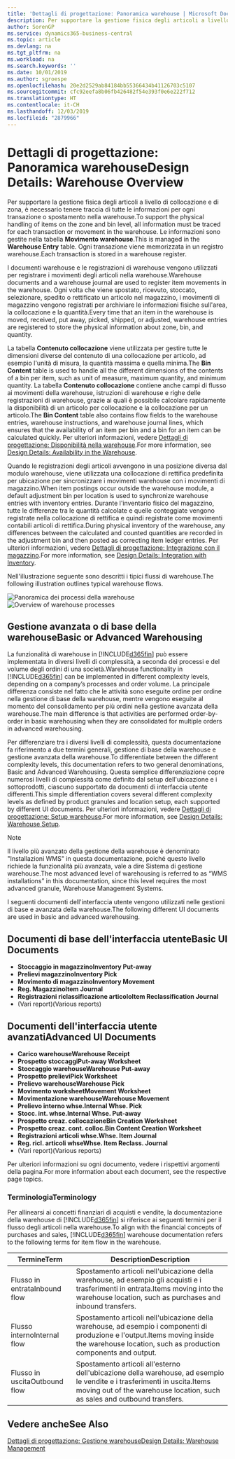 ```yaml
---
title: 'Dettagli di progettazione: Panoramica warehouse | Microsoft Docs'
description: Per supportare la gestione fisica degli articoli a livello di collocazione e di zona, è necessario tenere traccia di tutte le informazioni per ogni transazione o spostamento nella warehouse. Le informazioni sono gestite nella tabella **Movimento warehouse**. Ogni transazione viene memorizzata in un registro warehouse.
author: SorenGP
ms.service: dynamics365-business-central
ms.topic: article
ms.devlang: na
ms.tgt_pltfrm: na
ms.workload: na
ms.search.keywords: ''
ms.date: 10/01/2019
ms.author: sgroespe
ms.openlocfilehash: 20e2d2529ab84184bb55366434b41126703c5107
ms.sourcegitcommit: cfc92eefa8b06fb426482f54e393f0e6e222f712
ms.translationtype: HT
ms.contentlocale: it-CH
ms.lasthandoff: 12/03/2019
ms.locfileid: "2879966"
---
```

# <a name="design-details-warehouse-overview"></a><span data-ttu-id="2fd4f-105">Dettagli di progettazione: Panoramica warehouse</span><span class="sxs-lookup"><span data-stu-id="2fd4f-105">Design Details: Warehouse Overview</span></span>
<span data-ttu-id="2fd4f-106">Per supportare la gestione fisica degli articoli a livello di collocazione e di zona, è necessario tenere traccia di tutte le informazioni per ogni transazione o spostamento nella warehouse.</span><span class="sxs-lookup"><span data-stu-id="2fd4f-106">To support the physical handling of items on the zone and bin level, all information must be traced for each transaction or movement in the warehouse.</span></span> <span data-ttu-id="2fd4f-107">Le informazioni sono gestite nella tabella **Movimento warehouse**.</span><span class="sxs-lookup"><span data-stu-id="2fd4f-107">This is managed in the **Warehouse Entry** table.</span></span> <span data-ttu-id="2fd4f-108">Ogni transazione viene memorizzata in un registro warehouse.</span><span class="sxs-lookup"><span data-stu-id="2fd4f-108">Each transaction is stored in a warehouse register.</span></span>  

<span data-ttu-id="2fd4f-109">I documenti warehouse e le registrazioni di warehouse vengono utilizzati per registrare i movimenti degli articoli nella warehouse.</span><span class="sxs-lookup"><span data-stu-id="2fd4f-109">Warehouse documents and a warehouse journal are used to register item movements in the warehouse.</span></span> <span data-ttu-id="2fd4f-110">Ogni volta che viene spostato, ricevuto, stoccato, selezionare, spedito o rettificato un articolo nel magazzino, i movimenti di magazzino vengono registrati per archiviare le informazioni fisiche sull'area, la collocazione e la quantità.</span><span class="sxs-lookup"><span data-stu-id="2fd4f-110">Every time that an item in the warehouse is moved, received, put away, picked, shipped, or adjusted, warehouse entries are registered to store the physical information about zone, bin, and quantity.</span></span>

<span data-ttu-id="2fd4f-111">La tabella **Contenuto collocazione** viene utilizzata per gestire tutte le dimensioni diverse del contenuto di una collocazione per articolo, ad esempio l'unità di misura, la quantità massima e quella minima.</span><span class="sxs-lookup"><span data-stu-id="2fd4f-111">The **Bin Content** table is used to handle all the different dimensions of the contents of a bin per item, such as unit of measure, maximum quantity, and minimum quantity.</span></span> <span data-ttu-id="2fd4f-112">La tabella **Contenuto collocazione** contiene anche campi di flusso ai movimenti della warehouse, istruzioni di warehouse e righe delle registrazioni di warehouse, grazie ai quali è possibile calcolare rapidamente la disponibilità di un articolo per collocazione e la collocazione per un articolo.</span><span class="sxs-lookup"><span data-stu-id="2fd4f-112">The **Bin Content** table also contains flow fields to the warehouse entries, warehouse instructions, and warehouse journal lines, which ensures that the availability of an item per bin and a bin for an item can be calculated quickly.</span></span> <span data-ttu-id="2fd4f-113">Per ulteriori informazioni, vedere [Dettagli di progettazione: Disponibilità nella warehouse](design-details-availability-in-the-warehouse.md).</span><span class="sxs-lookup"><span data-stu-id="2fd4f-113">For more information, see [Design Details: Availability in the Warehouse](design-details-availability-in-the-warehouse.md).</span></span>  

<span data-ttu-id="2fd4f-114">Quando le registrazioni degli articoli avvengono in una posizione diversa dal modulo warehouse, viene utilizzata una collocazione di rettifica predefinita per ubicazione per sincronizzare i movimenti warehouse con i movimenti di magazzino.</span><span class="sxs-lookup"><span data-stu-id="2fd4f-114">When item postings occur outside the warehouse module, a default adjustment bin per location is used to synchronize warehouse entries with inventory entries.</span></span> <span data-ttu-id="2fd4f-115">Durante l'inventario fisico del magazzino, tutte le differenze tra le quantità calcolate e quelle conteggiate vengono registrate nella collocazione di rettifica e quindi registrate come movimenti contabili articoli di rettifica.</span><span class="sxs-lookup"><span data-stu-id="2fd4f-115">During physical inventory of the warehouse, any differences between the calculated and counted quantities are recorded in the adjustment bin and then posted as correcting item ledger entries.</span></span> <span data-ttu-id="2fd4f-116">Per ulteriori informazioni, vedere [Dettagli di progettazione: Integrazione con il magazzino](design-details-integration-with-inventory.md).</span><span class="sxs-lookup"><span data-stu-id="2fd4f-116">For more information, see [Design Details: Integration with Inventory](design-details-integration-with-inventory.md).</span></span>  

<span data-ttu-id="2fd4f-117">Nell'illustrazione seguente sono descritti i tipici flussi di warehouse.</span><span class="sxs-lookup"><span data-stu-id="2fd4f-117">The following illustration outlines typical warehouse flows.</span></span>  

<span data-ttu-id="2fd4f-118">![Panoramica dei processi della warehouse](media/design_details_warehouse_management_overview.png "Panoramica dei processi della warehouse")</span><span class="sxs-lookup"><span data-stu-id="2fd4f-118">![Overview of warehouse processes](media/design_details_warehouse_management_overview.png "Overview of warehouse processes")</span></span>  

## <a name="basic-or-advanced-warehousing"></a><span data-ttu-id="2fd4f-119">Gestione avanzata o di base della warehouse</span><span class="sxs-lookup"><span data-stu-id="2fd4f-119">Basic or Advanced Warehousing</span></span>  
<span data-ttu-id="2fd4f-120">La funzionalità di warehouse in [!INCLUDE[d365fin](includes/d365fin_md.md)] può essere implementata in diversi livelli di complessità, a seconda dei processi e del volume degli ordini di una società.</span><span class="sxs-lookup"><span data-stu-id="2fd4f-120">Warehouse functionality in [!INCLUDE[d365fin](includes/d365fin_md.md)] can be implemented in different complexity levels, depending on a company’s processes and order volume.</span></span> <span data-ttu-id="2fd4f-121">La principale differenza consiste nel fatto che le attività sono eseguite ordine per ordine nella gestione di base della warehouse, mentre vengono eseguite al momento del consolidamento per più ordini nella gestione avanzata della warehouse.</span><span class="sxs-lookup"><span data-stu-id="2fd4f-121">The main difference is that activities are performed order-by-order in basic warehousing when they are consolidated for multiple orders in advanced warehousing.</span></span>  

 <span data-ttu-id="2fd4f-122">Per differenziare tra i diversi livelli di complessità, questa documentazione fa riferimento a due termini generali, gestione di base della warehouse e gestione avanzata della warehouse.</span><span class="sxs-lookup"><span data-stu-id="2fd4f-122">To differentiate between the different complexity levels, this documentation refers to two general denominations, Basic and Advanced Warehousing.</span></span> <span data-ttu-id="2fd4f-123">Questa semplice differenziazione copre numerosi livelli di complessità come definito dal setup dell'ubicazione e i sottoprodotti, ciascuno supportato da documenti di interfaccia utente differenti.</span><span class="sxs-lookup"><span data-stu-id="2fd4f-123">This simple differentiation covers several different complexity levels as defined by product granules and location setup, each supported by different UI documents.</span></span> <span data-ttu-id="2fd4f-124">Per ulteriori informazioni, vedere [Dettagli di progettazione: Setup warehouse](design-details-warehouse-setup.md).</span><span class="sxs-lookup"><span data-stu-id="2fd4f-124">For more information, see [Design Details: Warehouse Setup](design-details-warehouse-setup.md).</span></span>  

> [!NOTE]  
>  <span data-ttu-id="2fd4f-125">Il livello più avanzato della gestione della warehouse è denominato "Installazioni WMS" in questa documentazione, poiché questo livello richiede la funzionalità più avanzata, vale a dire Sistema di gestione warehouse.</span><span class="sxs-lookup"><span data-stu-id="2fd4f-125">The most advanced level of warehousing is referred to as “WMS installations” in this documentation, since this level requires the most advanced granule, Warehouse Management Systems.</span></span>  

 <span data-ttu-id="2fd4f-126">I seguenti documenti dell'interfaccia utente vengono utilizzati nelle gestioni di base e avanzata della warehouse.</span><span class="sxs-lookup"><span data-stu-id="2fd4f-126">The following different UI documents are used in basic and advanced warehousing.</span></span>  

## <a name="basic-ui-documents"></a><span data-ttu-id="2fd4f-127">Documenti di base dell'interfaccia utente</span><span class="sxs-lookup"><span data-stu-id="2fd4f-127">Basic UI Documents</span></span>  

-   <span data-ttu-id="2fd4f-128">**Stoccaggio in magazzino**</span><span class="sxs-lookup"><span data-stu-id="2fd4f-128">**Inventory Put-away**</span></span>  
-   <span data-ttu-id="2fd4f-129">**Prelievi magazzino**</span><span class="sxs-lookup"><span data-stu-id="2fd4f-129">**Inventory Pick**</span></span>  
-   <span data-ttu-id="2fd4f-130">**Movimento di magazzino**</span><span class="sxs-lookup"><span data-stu-id="2fd4f-130">**Inventory Movement**</span></span>  
-   <span data-ttu-id="2fd4f-131">**Reg. Magazzino**</span><span class="sxs-lookup"><span data-stu-id="2fd4f-131">**Item Journal**</span></span>  
-   <span data-ttu-id="2fd4f-132">**Registrazioni riclassificazione articolo**</span><span class="sxs-lookup"><span data-stu-id="2fd4f-132">**Item Reclassification Journal**</span></span>  
-   <span data-ttu-id="2fd4f-133">(Vari report)</span><span class="sxs-lookup"><span data-stu-id="2fd4f-133">(Various reports)</span></span>  

## <a name="advanced-ui-documents"></a><span data-ttu-id="2fd4f-134">Documenti dell'interfaccia utente avanzati</span><span class="sxs-lookup"><span data-stu-id="2fd4f-134">Advanced UI Documents</span></span>  

-   <span data-ttu-id="2fd4f-135">**Carico warehouse**</span><span class="sxs-lookup"><span data-stu-id="2fd4f-135">**Warehouse Receipt**</span></span>  
-   <span data-ttu-id="2fd4f-136">**Prospetto stoccaggi**</span><span class="sxs-lookup"><span data-stu-id="2fd4f-136">**Put-away Worksheet**</span></span>  
-   <span data-ttu-id="2fd4f-137">**Stoccaggio warehouse**</span><span class="sxs-lookup"><span data-stu-id="2fd4f-137">**Warehouse Put-away**</span></span>  
-   <span data-ttu-id="2fd4f-138">**Prospetto prelievi**</span><span class="sxs-lookup"><span data-stu-id="2fd4f-138">**Pick Worksheet**</span></span>  
-   <span data-ttu-id="2fd4f-139">**Prelievo warehouse**</span><span class="sxs-lookup"><span data-stu-id="2fd4f-139">**Warehouse Pick**</span></span>  
-   <span data-ttu-id="2fd4f-140">**Movimento worksheet**</span><span class="sxs-lookup"><span data-stu-id="2fd4f-140">**Movement Worksheet**</span></span>  
-   <span data-ttu-id="2fd4f-141">**Movimentazione warehouse**</span><span class="sxs-lookup"><span data-stu-id="2fd4f-141">**Warehouse Movement**</span></span>  
-   <span data-ttu-id="2fd4f-142">**Prelievo interno whse.**</span><span class="sxs-lookup"><span data-stu-id="2fd4f-142">**Internal Whse. Pick**</span></span>  
-   <span data-ttu-id="2fd4f-143">**Stocc. int. whse.**</span><span class="sxs-lookup"><span data-stu-id="2fd4f-143">**Internal Whse. Put-away**</span></span>  
-   <span data-ttu-id="2fd4f-144">**Prospetto creaz. collocazione**</span><span class="sxs-lookup"><span data-stu-id="2fd4f-144">**Bin Creation Worksheet**</span></span>  
-   <span data-ttu-id="2fd4f-145">**Prospetto creaz. cont. colloc.**</span><span class="sxs-lookup"><span data-stu-id="2fd4f-145">**Bin Content Creation Worksheet**</span></span>  
-   <span data-ttu-id="2fd4f-146">**Registrazioni articoli whse.**</span><span class="sxs-lookup"><span data-stu-id="2fd4f-146">**Whse. Item Journal**</span></span>  
-   <span data-ttu-id="2fd4f-147">**Reg. ricl. articoli whse**</span><span class="sxs-lookup"><span data-stu-id="2fd4f-147">**Whse. Item Reclass. Journal**</span></span>  
-   <span data-ttu-id="2fd4f-148">(Vari report)</span><span class="sxs-lookup"><span data-stu-id="2fd4f-148">(Various reports)</span></span>  

<span data-ttu-id="2fd4f-149">Per ulteriori informazioni su ogni documento, vedere i rispettivi argomenti della pagina.</span><span class="sxs-lookup"><span data-stu-id="2fd4f-149">For more information about each document, see the respective page topics.</span></span>  

### <a name="terminology"></a><span data-ttu-id="2fd4f-150">Terminologia</span><span class="sxs-lookup"><span data-stu-id="2fd4f-150">Terminology</span></span>  
<span data-ttu-id="2fd4f-151">Per allinearsi ai concetti finanziari di acquisti e vendite, la documentazione della warehouse di [!INCLUDE[d365fin](includes/d365fin_md.md)] si riferisce ai seguenti termini per il flusso degli articoli nella warehouse.</span><span class="sxs-lookup"><span data-stu-id="2fd4f-151">To align with the financial concepts of purchases and sales, [!INCLUDE[d365fin](includes/d365fin_md.md)] warehouse documentation refers to the following terms for item flow in the warehouse.</span></span>  

|<span data-ttu-id="2fd4f-152">Termine</span><span class="sxs-lookup"><span data-stu-id="2fd4f-152">Term</span></span>|<span data-ttu-id="2fd4f-153">Description</span><span class="sxs-lookup"><span data-stu-id="2fd4f-153">Description</span></span>|  
|----------|---------------------------------------|  
|<span data-ttu-id="2fd4f-154">Flusso in entrata</span><span class="sxs-lookup"><span data-stu-id="2fd4f-154">Inbound flow</span></span>|<span data-ttu-id="2fd4f-155">Spostamento articoli nell'ubicazione della warehouse, ad esempio gli acquisti e i trasferimenti in entrata.</span><span class="sxs-lookup"><span data-stu-id="2fd4f-155">Items moving into the warehouse location, such as purchases and inbound transfers.</span></span>|  
|<span data-ttu-id="2fd4f-156">Flusso interno</span><span class="sxs-lookup"><span data-stu-id="2fd4f-156">Internal flow</span></span>|<span data-ttu-id="2fd4f-157">Spostamento articoli nell'ubicazione della warehouse, ad esempio i componenti di produzione e l'output.</span><span class="sxs-lookup"><span data-stu-id="2fd4f-157">Items moving inside the warehouse location, such as production components and output.</span></span>|  
|<span data-ttu-id="2fd4f-158">Flusso in uscita</span><span class="sxs-lookup"><span data-stu-id="2fd4f-158">Outbound flow</span></span>|<span data-ttu-id="2fd4f-159">Spostamento articoli all'esterno dell'ubicazione della warehouse, ad esempio le vendite e i trasferimenti in uscita.</span><span class="sxs-lookup"><span data-stu-id="2fd4f-159">Items moving out of the warehouse location, such as sales and outbound transfers.</span></span>|  

## <a name="see-also"></a><span data-ttu-id="2fd4f-160">Vedere anche</span><span class="sxs-lookup"><span data-stu-id="2fd4f-160">See Also</span></span>  
 [<span data-ttu-id="2fd4f-161">Dettagli di progettazione: Gestione warehouse</span><span class="sxs-lookup"><span data-stu-id="2fd4f-161">Design Details: Warehouse Management</span></span>](design-details-warehouse-management.md)
